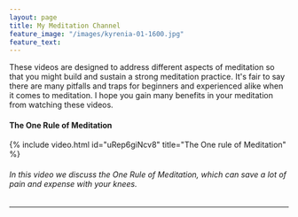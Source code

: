 ```yaml
---
layout: page
title: My Meditation Channel
feature_image: "/images/kyrenia-01-1600.jpg"
feature_text:
---
```


These videos are designed to address different aspects of meditation so that you might build and sustain a strong meditation practice. It's fair to say there are many pitfalls and traps for beginners and experienced alike when it comes to meditation. I hope you gain many benefits in your meditation from watching these videos.
	
#### The One Rule of Meditation
{% include video.html id="uRep6giNcv8" title="The One rule of Meditation" %}

###### In this video we discuss the One Rule of Meditation, which can save a lot of pain and expense with your knees.
---

